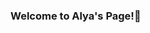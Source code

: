 ### Welcome to Alya's Page!🤗

<!--
**aly4blqss/aly4blqss** is a ✨ _special_ ✨ repository because its `README.md` (this file) appears on your GitHub profile.

Here are some ideas to get you started:

- 🔭 Greetings, I am Alya Balqiss, a dedicated third-year student pursuing my studies in Data Engineering at Universiti Teknologi Malaysia.
- 🌱 I’m currently learning ...
- 👯 I’m looking to collaborate on ...
- 🤔 I’m looking for help with ...
- 💬 Ask me about ...
- 📫 How to reach me: ...
- 😄 Pronouns: ...
- ⚡ Fun fact: ...
-->
